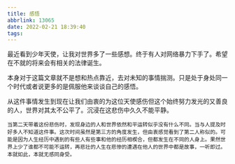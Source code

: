 ```yaml
---
title: 感悟
abbrlink: 13065
date: 2022-02-21 18:39:40
tags:
---
```

  最近看到少年天使，让我对世界多了一些感想。终于有人对网络暴力下手了。希望在不就的将来会有相关的法律诞生。

  本身对于这篇文章就不是想和热点靠近，去对未知的事情揣测。只是处于身处同一个时代或者说更多的是佩服他来谈谈自己的感悟。

  从这件事情发生到现在让我们由衷的为这位天使感伤但这个始终努力发光的又善良的人，世界对其太不公平了。沉浸在这悲伤中久久不能平静。

    当第二天带着这份悲伤时，发现身边的人和世界依然和平运转似乎没有什么不同。当与人提及时好多人不知道这件事。这次时间虽然是第三方的角度发生，但由衷感觉看到了第二人称似的。可能是因为人生经历中遇到的有些人有些事和他的经历相楔合，但都发生在不同的人身上。果然世界上少了谁都不可能不运转，再悲壮的人生在悲惨的遭遇在他人的世界中都是故事，一听即过。本就如此，本就无感同身受。
